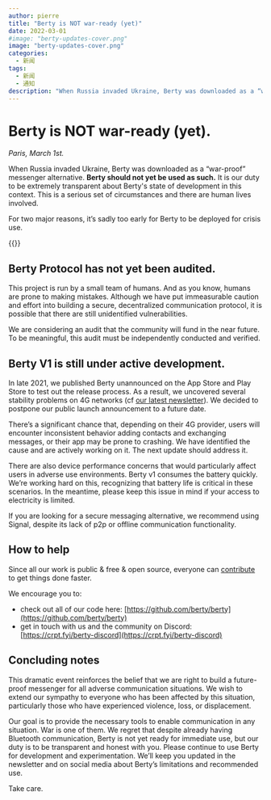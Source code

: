 ```yaml
---
author: pierre
title: "Berty is NOT war-ready (yet)"
date: 2022-03-01
#image: "berty-updates-cover.png"
image: "berty-updates-cover.png"
categories:
  - 新闻
tags:
  - 新闻
  - 通知
description: "When Russia invaded Ukraine, Berty was downloaded as a “war-proof” messenger alternative. Berty should not yet be used as such. Here is why."
---
```


# Berty is NOT war-ready (yet).

*Paris, March 1st.*

When Russia invaded Ukraine, Berty was downloaded as a “war-proof” messenger alternative. **Berty should not yet be used as such.** It is our duty to be extremely transparent about Berty's state of development in this context. This is a serious set of circumstances and there are human lives involved.

For two major reasons, it’s sadly too early for Berty to be deployed for crisis use.

{{<tweet id="1497542570137825280">}}


## Berty Protocol has not yet been audited.

This project is run by a small team of humans. And as you know, humans are prone to making mistakes. Although we have put immeasurable caution and effort into building a secure, decentralized communication protocol, it is possible that there are still unidentified vulnerabilities.

We are considering an audit that the community will fund in the near future. To be meaningful, this audit must be independently conducted and verified.

## Berty V1 is still under active development.

In late 2021, we published Berty unannounced on the App Store and Play Store to test out the release process. As a result, we uncovered several stability problems on 4G networks (cf [our latest newsletter](https://berty.tech/newsletter/news-71/)).  We decided to postpone our public launch announcement to a future date.

There’s a significant chance that, depending on their 4G provider, users will encounter inconsistent behavior adding contacts and exchanging messages, or their app may be prone to crashing. We have identified the cause and are actively working on it. The next update should address it.

There are also device performance concerns that would particularly affect users in adverse use environments. Berty v1 consumes the battery quickly. We’re working hard on this, recognizing that battery life is critical in these scenarios. In the meantime, please keep this issue in mind if your access to electricity is limited.

If you are looking for a secure messaging alternative, we recommend using Signal, despite its lack of p2p or offline communication functionality.

## How to help

Since all our work is public & free & open source, everyone can [contribute](https://berty.tech/contribute) to get things done faster.

We encourage you to:

- check out all of our code here: [https://github.com/berty/berty](https://github.com/berty/berty)
- get in touch with us and the community on Discord: [https://crpt.fyi/berty-discord](https://crpt.fyi/berty-discord)

## Concluding notes

This dramatic event reinforces the belief that we are right to build a future-proof messenger for all adverse communication situations. We wish to extend our sympathy to everyone who has been affected by this situation, particularly those who have experienced violence, loss, or displacement.

Our goal is to provide the necessary tools to enable communication in any situation. War is one of them. We regret that despite already having Bluetooth communication, Berty is not yet ready for immediate use, but our duty is to be transparent and honest with you. Please continue to use Berty for development and experimentation. We’ll keep you updated in the newsletter and on social media about Berty’s limitations and recommended use.

Take care.
